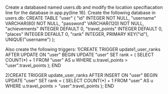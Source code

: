 Create a databased named users.db and modify the location specifiacation line for the database in app.py(line 16).
Create the following database in users.db:
CREATE TABLE "user" (
	"id"	INTEGER NOT NULL,
	"username"	VARCHAR(80) NOT NULL,
	"password"	VARCHAR(120) NOT NULL,
	"achievements"	INTEGER DEFAULT 0,
	"travel_points"	INTEGER DEFAULT 0,
	"places"	INTEGER DEFAULT 0,
	"rank"	INTEGER,
	PRIMARY KEY("id"),
	UNIQUE("username")
);

Also create the following triggers:
1)CREATE TRIGGER update1_user_ranks
AFTER UPDATE ON "user"
BEGIN
    UPDATE "user"
    SET rank = (
        SELECT COUNT(*) + 1 
        FROM "user" AS u
        WHERE u.travel_points > "user".travel_points
    );
END

2)CREATE TRIGGER update_user_ranks
AFTER INSERT ON "user"
BEGIN
    UPDATE "user"
    SET rank = (
        SELECT COUNT(*) + 1 
        FROM "user" AS u
        WHERE u.travel_points > "user".travel_points
    );
END
